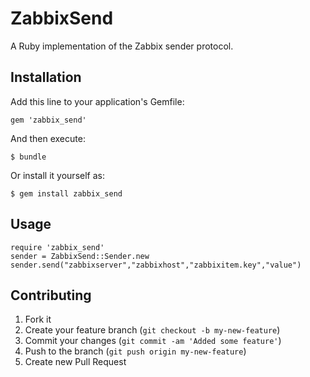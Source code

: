 # ZabbixSend

A Ruby implementation of the Zabbix sender protocol.

## Installation

Add this line to your application's Gemfile:

    gem 'zabbix_send'

And then execute:

    $ bundle

Or install it yourself as:

    $ gem install zabbix_send

## Usage

    require 'zabbix_send'
    sender = ZabbixSend::Sender.new
    sender.send("zabbixserver","zabbixhost","zabbixitem.key","value")

## Contributing

1. Fork it
2. Create your feature branch (`git checkout -b my-new-feature`)
3. Commit your changes (`git commit -am 'Added some feature'`)
4. Push to the branch (`git push origin my-new-feature`)
5. Create new Pull Request
